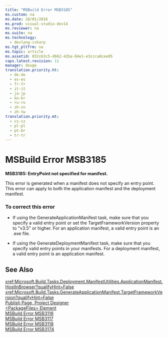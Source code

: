 ```yaml
---
title: "MSBuild Error MSB3185"
ms.custom: na
ms.date: 10/01/2016
ms.prod: visual-studio-dev14
ms.reviewer: na
ms.suite: na
ms.technology: 
  - devlang-csharp
ms.tgt_pltfrm: na
ms.topic: article
ms.assetid: 032c63c5-d662-42ba-84e1-e3ccca8cee05
caps.latest.revision: 11
manager: douge
translation.priority.ht: 
  - de-de
  - es-es
  - fr-fr
  - it-it
  - ja-jp
  - ko-kr
  - ru-ru
  - zh-cn
  - zh-tw
translation.priority.mt: 
  - cs-cz
  - pl-pl
  - pt-br
  - tr-tr
---
```

# MSBuild Error MSB3185
**MSB3185: EntryPoint not specified for manifest.**  
  
 This error is generated when a manifest does not specify an entry point. This error can apply to both the application manifest and the deployment manifest.  
  
### To correct this error  
  
-   If using the GenerateApplicationManifest task, make sure that you specify a valid entry point or set the TargetFrameworkVersion property to "v3.5" or higher. For an application manifest, a valid entry point is an .exe file.  
  
-   If using the GenerateDeploymentManifest task, make sure that you specify valid entry points in your manifests. For a deployment manifest, a valid entry point is an application manifest.  
  
## See Also  
 <xref:Microsoft.Build.Tasks.Deployment.ManifestUtilities.ApplicationManifest.HostInBrowser?qualifyHint=False>   
 <xref:Microsoft.Build.Tasks.GenerateApplicationManifest.TargetFrameworkVersion?qualifyHint=False>   
 [Publish Page, Project Designer](../VS_IDE/Publish-Page--Project-Designer.md)   
 [<PackageFiles\> Element](../VS_IDE/-PackageFiles--Element--Bootstrapper-.md)   
 [MSBuild Error MSB3116](../VS_not_in_toc/MSBuild-Error-MSB3116.md)   
 [MSBuild Error MSB3117](../VS_not_in_toc/MSBuild-Error-MSB3117.md)   
 [MSBuild Error MSB3118](../VS_not_in_toc/MSBuild-Error-MSB3118.md)   
 [MSBuild Error MSB3174](../VS_not_in_toc/MSBuild-Error-MSB3174.md)